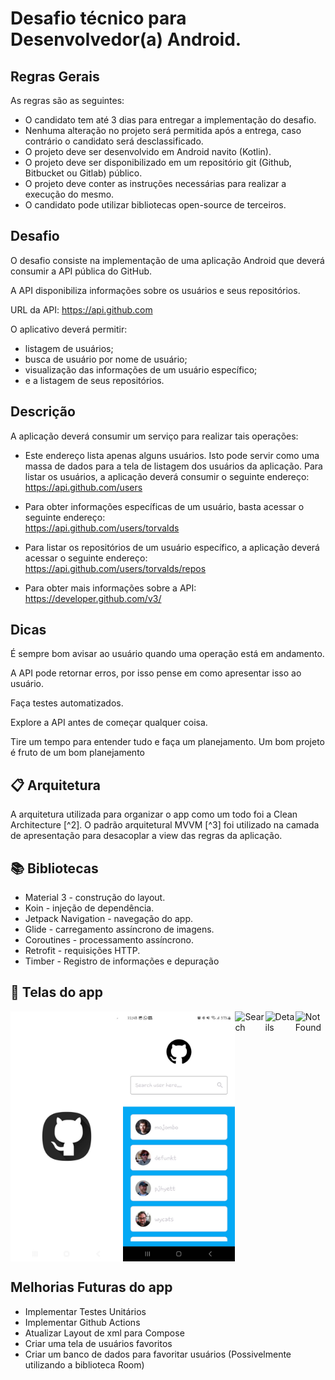 
# Desafio técnico para Desenvolvedor(a) Android.

## Regras Gerais

As regras são as seguintes:

- O candidato tem até 3 dias para entregar a implementação do desafio.
- Nenhuma alteração no projeto será permitida após a entrega, caso contrário o candidato será desclassificado.
- O projeto deve ser desenvolvido em Android navito (Kotlin).
- O projeto deve ser disponibilizado em um repositório git (Github, Bitbucket ou Gitlab) público.
- O projeto deve conter as instruções necessárias para realizar a execução do mesmo.
- O candidato pode utilizar bibliotecas open-source de terceiros.

## Desafio

O desafio consiste na implementação de uma aplicação Android que deverá consumir a API pública do GitHub.

A API disponibiliza informações sobre os usuários e seus repositórios.

URL da API: https://api.github.com

O aplicativo deverá permitir:
- listagem de usuários;
- busca de usuário por nome de usuário;
- visualização das informações de um usuário específico;
- e a listagem de seus repositórios.

## Descrição

A aplicação deverá consumir um serviço para realizar tais operações:

- Este endereço lista apenas alguns usuários. Isto pode servir como uma massa de dados para a tela de listagem dos usuários da aplicação.
Para listar os usuários, a aplicação deverá consumir o seguinte endereço:<br/>
https://api.github.com/users

- Para obter informações específicas de um usuário, basta acessar o seguinte endereço:<br/>
https://api.github.com/users/torvalds

- Para listar os repositórios de um usuário específico, a aplicação deverá acessar o seguinte endereço:<br/>
https://api.github.com/users/torvalds/repos

- Para obter mais informações sobre a API:<br/>
https://developer.github.com/v3/

## Dicas

É sempre bom avisar ao usuário quando uma operação está em andamento.

A API pode retornar erros, por isso pense em como apresentar isso ao usuário.

Faça testes automatizados.

Explore a API antes de começar qualquer coisa.

Tire um tempo para entender tudo e faça um planejamento. Um bom projeto é fruto de um bom planejamento

## :clipboard: Arquitetura

A arquitetura utilizada para organizar o app como um todo foi a Clean Architecture [^2]. O padrão arquitetural MVVM [^3] foi utilizado na camada de apresentação para desacoplar a view das regras da aplicação.


## :books: Bibliotecas

- Material 3 - construção do layout.
- Koin - injeção de dependência.
- Jetpack Navigation - navegação do app.
- Glide - carregamento assíncrono de imagens.
- Coroutines - processamento assíncrono.
- Retrofit - requisições HTTP.
- Timber - Registro de informações e depuração

## :camera_flash: Telas do app

<div style="display: flex;">
  <img src="/images/animacao.jpeg" style="width: 200px; height: 400px" alt="Animation" />
  <img src="/images/user.jpeg" style="width: 200px; height: 400px" alt="List Users" />
  <img src="/images/search.jpg" style="width: 200px; height: 400px" alt="Search" />
  <img src="/images/details.jpg" style="width: 200px; height: 400px" alt="Details" />
  <img src="/images/not_found.jpg" style="width: 200px; height: 400px" alt="Not Found" />
</div>

## Melhorias Futuras do app
- Implementar Testes Unitários
- Implementar Github Actions
- Atualizar Layout de xml para Compose
- Criar uma tela de usuários favoritos
- Criar um banco de dados para favoritar usuários (Possivelmente utilizando a biblioteca Room)
